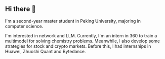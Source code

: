 ## Hi there 👋

I'm a second-year master student in Peking University, majoring in computer science.

I'm interested in network and LLM. Currently, I'm an intern in 360 to train a multimodel for solving chemistry problems. Meanwhile, I also develop some strategies for stock and crypto markets. Before this, I had internships in Huawei, Zhuoshi Quant and Bytedance.
